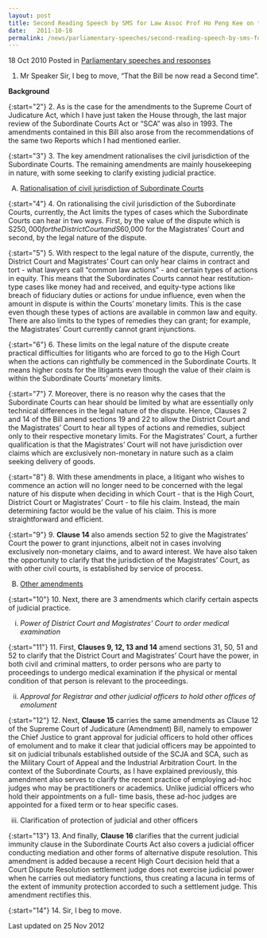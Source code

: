 ```yaml
---
layout: post
title: Second Reading Speech by SMS for Law Assoc Prof Ho Peng Kee on the Subordinate Courts (Amendment) Bill
date:   2011-10-18
permalink: /news/parliamentary-speeches/second-reading-speech-by-sms-for-law-assoc-prof-ho-peng-kee-on-the-subordinate-courts-amendment
---
```


18 Oct 2010 Posted in [Parliamentary speeches and responses](/news/parliamentary-speeches)

1. Mr Speaker Sir, I beg to move, “That the Bill be now read a Second time”.

**Background**


{:start="2"}
2. As is the case for the amendments to the Supreme Court of Judicature Act, which I have just taken the House through, the last major review of the Subordinate Courts Act or “SCA” was also in 1993. The amendments contained in this Bill also arose from the recommendations of the same two Reports which I had mentioned earlier.

{:start="3"}
3. The key amendment rationalises the civil jurisdiction of the Subordinate Courts. The remaining amendments are mainly housekeeping in nature, with some seeking to clarify existing judicial practice.  


<ol style="list-style-type: upper-alpha">
<li><u>Rationalisation of civil jurisdiction of Subordinate Courts
</u></li>
</ol>


{:start="4"}
4. On rationalising the civil jurisdiction of the Subordinate Courts, currently, the Act limits the types of cases which the Subordinate Courts can hear in two ways. First, by the value of the dispute which is S$250,000 for the District Court and S$60,000 for the Magistrates’ Court and second, by the legal nature of the dispute.

{:start="5"}
5. With respect to the legal nature of the dispute, currently, the District Court and Magistrates’ Court can only hear claims in contract and tort - what lawyers call “common law actions” - and certain types of actions in equity. This means that the Subordinates Courts cannot hear restitution-type cases like money had and received, and equity-type actions like breach of fiduciary duties or actions for undue influence, even when the amount in dispute is within the Courts’ monetary limits. This is the case even though these types of actions are available in common law and equity. There are also limits to the types of remedies they can grant; for example, the Magistrates’ Court currently cannot grant injunctions.

{:start="6"}
6. These limits on the legal nature of the dispute create practical difficulties for litigants who are forced to go to the High Court when the actions can rightfully be commenced in the Subordinate Courts. It means higher costs for the litigants even though the value of their claim is within the Subordinate Courts’ monetary limits.  

{:start="7"}
7. Moreover, there is no reason why the cases that the Subordinate Courts can hear should be limited by what are essentially only technical differences in the legal nature of the dispute. Hence, Clauses 2 and 14 of the Bill amend sections 19 and 22 to allow the District Court and the Magistrates’ Court to hear all types of actions and remedies, subject only to their respective monetary limits. For the Magistrates’ Court, a further qualification is that the Magistrates’ Court will not have jurisdiction over claims which are exclusively non-monetary in nature such as a claim seeking delivery of goods.

{:start="8"}
8. With these amendments in place, a litigant who wishes to commence an action will no longer need to be concerned with the legal nature of his dispute when deciding in which Court - that is the High Court, District Court or Magistrates’ Court - to file his claim. Instead, the main determining factor would be the value of his claim. This is more straightforward and efficient.

{:start="9"}
9. **Clause 14** also amends section 52 to give the Magistrates’ Court the power to grant injunctions, albeit not in cases involving exclusively non-monetary claims, and to award interest. We have also taken the opportunity to clarify that the jurisdiction of the Magistrates’ Court, as with other civil courts, is established by service of process. 


<ol start="2" style="list-style-type: upper-alpha">
<li><u>Other amendments</u></li>
</ol>

{:start="10"}
10. Next, there are 3 amendments which clarify certain aspects of judicial practice.


<ol style="list-style-type: lower-roman">
<li><i>Power of District Court and Magistrates’ Court to order medical examination</i></li>
</ol>

{:start="11"}
11. First, **Clauses 9, 12, 13 and 14** amend sections 31, 50, 51 and 52 to clarify that the District Court and Magistrates’ Court have the power, in both civil and criminal matters, to order persons who are party to proceedings to undergo medical examination if the physical or mental condition of that person is relevant to the proceedings.


<ol start="2" style="list-style-type: lower-roman">
<li><i>Approval for Registrar and other judicial officers to hold other offices of emolument</i></li>
</ol>

{:start="12"}
12. Next, **Clause 15** carries the same amendments as Clause 12 of the Supreme Court of Judicature (Amendment) Bill, namely to empower the Chief Justice to grant approval for judicial officers to hold other offices of emolument and to make it clear that judicial officers may be appointed to sit on judicial tribunals established outside of the SCJA and SCA, such as the Military Court of Appeal and the Industrial Arbitration Court. In the context of the Subordinate Courts, as I have explained previously, this amendment also serves to clarify the recent practice of employing ad-hoc judges who may be practitioners or academics. Unlike judicial officers who hold their appointments on a full- time basis, these ad-hoc judges are appointed for a fixed term or to hear specific cases.


<ol start="3" style="list-style-type: lower-roman">
<li>Clarification of protection of judicial and other officers
</li>
</ol>

{:start="13"}
13. And finally, **Clause 16** clarifies that the current judicial immunity clause in the Subordinate Courts Act also covers a judicial officer conducting mediation and other forms of alternative dispute resolution. This amendment is added because a recent High Court decision held that a Court Dispute Resolution settlement judge does not exercise judicial power when he carries out mediatory functions, thus creating a lacuna in terms of the extent of immunity protection accorded to such a settlement judge. This amendment rectifies this.

{:start="14"}
14. Sir, I beg to move.

<p class="right-side-updated">Last updated on 25 Nov 2012</p> 
